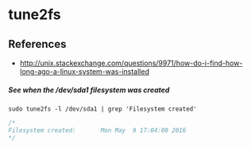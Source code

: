 # tune2fs

## References
* http://unix.stackexchange.com/questions/9971/how-do-i-find-how-long-ago-a-linux-system-was-installed

##### See when the /dev/sda1 filesystem was created
```
sudo tune2fs -l /dev/sda1 | grep 'Filesystem created'
```
```c
/*
Filesystem created:       Mon May  9 17:04:00 2016
*/
```
